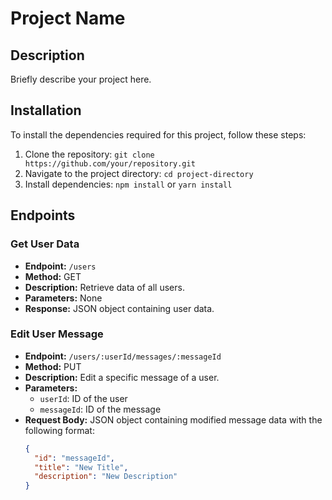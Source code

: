 # Project Name

## Description
Briefly describe your project here.

## Installation
To install the dependencies required for this project, follow these steps:

1. Clone the repository: `git clone https://github.com/your/repository.git`
2. Navigate to the project directory: `cd project-directory`
3. Install dependencies: `npm install` or `yarn install`

## Endpoints

### Get User Data
- **Endpoint:** `/users`
- **Method:** GET
- **Description:** Retrieve data of all users.
- **Parameters:** None
- **Response:** JSON object containing user data.

### Edit User Message
- **Endpoint:** `/users/:userId/messages/:messageId`
- **Method:** PUT
- **Description:** Edit a specific message of a user.
- **Parameters:**
  - `userId`: ID of the user
  - `messageId`: ID of the message
- **Request Body:** JSON object containing modified message data with the following format:
  ```json
  {
    "id": "messageId",
    "title": "New Title",
    "description": "New Description"
  }
